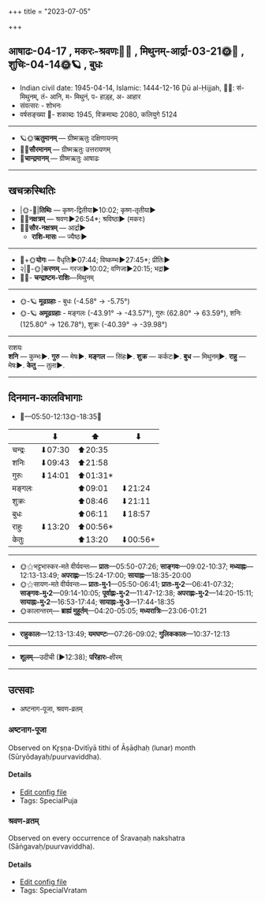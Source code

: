 +++
title = "2023-07-05"

+++
## आषाढः-04-17  ,  मकरः-श्रवणः🌛🌌  ,  मिथुनम्-आर्द्रा-03-21🌞🌌  ,  शुचिः-04-14🌞🪐  ,  बुधः
- Indian civil date: 1945-04-14, Islamic: 1444-12-16 Ḏū al-Ḥijjah, 🌌🌞: सं- मिथुनम्, तं- आनि, म- मिथुनं, प- हाड़्ह, अ- आहार
- संवत्सरः - शोभनः
- वर्षसङ्ख्या 🌛- शकाब्दः 1945, विक्रमाब्दः 2080, कलियुगे 5124
___________________
- 🪐🌞**ऋतुमानम्** — ग्रीष्मऋतुः दक्षिणायनम्
- 🌌🌞**सौरमानम्** — ग्रीष्मऋतुः उत्तरायणम्
- 🌛**चान्द्रमानम्** — ग्रीष्मऋतुः आषाढः
___________________


## खचक्रस्थितिः
- |🌞-🌛|**तिथिः** — कृष्ण-द्वितीया►10:02; कृष्ण-तृतीया►  
- 🌌🌛**नक्षत्रम्** — श्रवणः►26:54*; श्रविष्ठा► (मकरः)  
- 🌌🌞**सौर-नक्षत्रम्** — आर्द्रा►  
  - **राशि-मासः** — ज्यैष्ठः► 
___________________
- 🌛+🌞**योगः** — वैधृतिः►07:44; विष्कम्भः►27:45*; प्रीतिः►  
- २|🌛-🌞|**करणम्** — गरजा►10:02; वणिजा►20:15; भद्रा►  
- 🌌🌛- **चन्द्राष्टम-राशिः**—मिथुनम्  
___________________
- 🌞-🪐 **मूढग्रहाः** - बुधः (-4.58° → -5.75°)
- 🌞-🪐 **अमूढग्रहाः** - मङ्गलः (-43.91° → -43.57°), गुरुः (62.80° → 63.59°), शनिः (125.80° → 126.78°), शुक्रः (-40.39° → -39.98°)
___________________
राशयः  
**शनि** — कुम्भः►. **गुरु** — मेषः►. **मङ्गल** — सिंहः►. **शुक्र** — कर्कटः►. **बुध** — मिथुनम्►. **राहु** — मेषः►. **केतु** — तुला►. 
___________________


## दिनमान-कालविभागाः
- 🌅—05:50-12:13🌞-18:35🌇  

|      |⬇     |⬆     |⬇     |
|------|-----|-----|------|
|चन्द्रः|⬇07:30 |⬆20:35 |     |
|शनिः   |⬇09:43 |⬆21:58 |     |
|गुरुः  |⬇14:01 |⬆01:31*|     |
|मङ्गलः |     |⬆09:01 |⬇21:24 |
|शुक्रः |     |⬆08:46 |⬇21:11 |
|बुधः   |     |⬆06:11 |⬇18:57 |
|राहुः  |⬇13:20 |⬆00:56*|     |
|केतुः  |     |⬆13:20 |⬇00:56*|
___________________
- 🌞⚝भट्टभास्कर-मते वीर्यवन्तः— **प्रातः**—05:50-07:26; **साङ्गवः**—09:02-10:37; **मध्याह्नः**—12:13-13:49; **अपराह्णः**—15:24-17:00; **सायाह्नः**—18:35-20:00  
- 🌞⚝सायण-मते वीर्यवन्तः— **प्रातः-मु॰1**—05:50-06:41; **प्रातः-मु॰2**—06:41-07:32; **साङ्गवः-मु॰2**—09:14-10:05; **पूर्वाह्णः-मु॰2**—11:47-12:38; **अपराह्णः-मु॰2**—14:20-15:11; **सायाह्नः-मु॰2**—16:53-17:44; **सायाह्नः-मु॰3**—17:44-18:35  
- 🌞कालान्तरम्— **ब्राह्मं मुहूर्तम्**—04:20-05:05; **मध्यरात्रिः**—23:06-01:21  
___________________
- **राहुकालः**—12:13-13:49; **यमघण्टः**—07:26-09:02; **गुलिककालः**—10:37-12:13  
___________________
- **शूलम्**—उदीची (►12:38); **परिहारः**–क्षीरम्  
___________________

## उत्सवाः
- अष्टनाग-पूजा, श्रवण-व्रतम्
### अष्टनाग-पूजा

Observed on Kr̥ṣṇa-Dvitīyā tithi of Āṣāḍhaḥ (lunar) month (Sūryōdayaḥ/puurvaviddha). 



#### Details
- [Edit config file](https://github.com/jyotisham/adyatithi/blob/master/general/lunar_month/tithi/04/17/aSTanAga-pUjA.toml)
- Tags: SpecialPuja


### श्रवण-व्रतम्

Observed on every occurrence of Śravaṇaḥ nakshatra (Sāṅgavaḥ/puurvaviddha). 



#### Details
- [Edit config file](https://github.com/jyotisham/adyatithi/blob/master/general/sidereal_solar_month/nakshatra/00/22/zravaNa-vratam.toml)
- Tags: SpecialVratam


